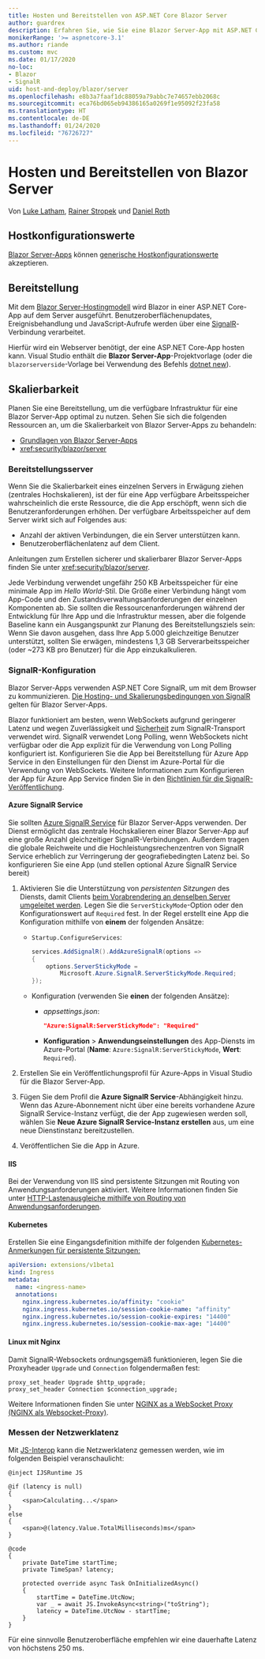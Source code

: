 ```yaml
---
title: Hosten und Bereitstellen von ASP.NET Core Blazor Server
author: guardrex
description: Erfahren Sie, wie Sie eine Blazor Server-App mit ASP.NET Core hosten und bereitstellen.
monikerRange: '>= aspnetcore-3.1'
ms.author: riande
ms.custom: mvc
ms.date: 01/17/2020
no-loc:
- Blazor
- SignalR
uid: host-and-deploy/blazor/server
ms.openlocfilehash: e8b3a7faaf1dc88059a79abbc7e74657ebb2068c
ms.sourcegitcommit: eca76bd065eb94386165a0269f1e95092f23fa58
ms.translationtype: HT
ms.contentlocale: de-DE
ms.lasthandoff: 01/24/2020
ms.locfileid: "76726727"
---
```

# <a name="host-and-deploy-opno-locblazor-server"></a>Hosten und Bereitstellen von Blazor Server

Von [Luke Latham](https://github.com/guardrex), [Rainer Stropek](https://www.timecockpit.com) und [Daniel Roth](https://github.com/danroth27)

## <a name="host-configuration-values"></a>Hostkonfigurationswerte

[Blazor Server-Apps](xref:blazor/hosting-models#blazor-server) können [generische Hostkonfigurationswerte](xref:fundamentals/host/generic-host#host-configuration) akzeptieren.

## <a name="deployment"></a>Bereitstellung

Mit dem [Blazor Server-Hostingmodell](xref:blazor/hosting-models#blazor-server) wird Blazor in einer ASP.NET Core-App auf dem Server ausgeführt. Benutzeroberflächenupdates, Ereignisbehandlung und JavaScript-Aufrufe werden über eine [SignalR](xref:signalr/introduction)-Verbindung verarbeitet.

Hierfür wird ein Webserver benötigt, der eine ASP.NET Core-App hosten kann. Visual Studio enthält die **Blazor Server-App**-Projektvorlage (oder die `blazorserverside`-Vorlage bei Verwendung des Befehls [dotnet new](/dotnet/core/tools/dotnet-new)).

## <a name="scalability"></a>Skalierbarkeit

Planen Sie eine Bereitstellung, um die verfügbare Infrastruktur für eine Blazor Server-App optimal zu nutzen. Sehen Sie sich die folgenden Ressourcen an, um die Skalierbarkeit von Blazor Server-Apps zu behandeln:

* [Grundlagen von Blazor Server-Apps](xref:blazor/hosting-models#blazor-server)
* <xref:security/blazor/server>

### <a name="deployment-server"></a>Bereitstellungsserver

Wenn Sie die Skalierbarkeit eines einzelnen Servers in Erwägung ziehen (zentrales Hochskalieren), ist der für eine App verfügbare Arbeitsspeicher wahrscheinlich die erste Ressource, die die App erschöpft, wenn sich die Benutzeranforderungen erhöhen. Der verfügbare Arbeitsspeicher auf dem Server wirkt sich auf Folgendes aus:

* Anzahl der aktiven Verbindungen, die ein Server unterstützen kann.
* Benutzeroberflächenlatenz auf dem Client.

Anleitungen zum Erstellen sicherer und skalierbarer Blazor Server-Apps finden Sie unter <xref:security/blazor/server>.

Jede Verbindung verwendet ungefähr 250 KB Arbeitsspeicher für eine minimale App im *Hello World*-Stil. Die Größe einer Verbindung hängt vom App-Code und den Zustandsverwaltungsanforderungen der einzelnen Komponenten ab. Sie sollten die Ressourcenanforderungen während der Entwicklung für Ihre App und die Infrastruktur messen, aber die folgende Baseline kann ein Ausgangspunkt zur Planung des Bereitstellungsziels sein: Wenn Sie davon ausgehen, dass Ihre App 5.000 gleichzeitige Benutzer unterstützt, sollten Sie erwägen, mindestens 1,3 GB Serverarbeitsspeicher (oder ~273 KB pro Benutzer) für die App einzukalkulieren.

### <a name="opno-locsignalr-configuration"></a>SignalR-Konfiguration

Blazor Server-Apps verwenden ASP.NET Core SignalR, um mit dem Browser zu kommunizieren. [Die Hosting- und Skalierungsbedingungen von SignalR](xref:signalr/publish-to-azure-web-app) gelten für Blazor Server-Apps.

Blazor funktioniert am besten, wenn WebSockets aufgrund geringerer Latenz und wegen Zuverlässigkeit und [Sicherheit](xref:signalr/security) zum SignalR-Transport verwendet wird. SignalR verwendet Long Polling, wenn WebSockets nicht verfügbar oder die App explizit für die Verwendung von Long Polling konfiguriert ist. Konfigurieren Sie die App bei Bereitstellung für Azure App Service in den Einstellungen für den Dienst im Azure-Portal für die Verwendung von WebSockets. Weitere Informationen zum Konfigurieren der App für Azure App Service finden Sie in den [Richtlinien für die SignalR-Veröffentlichung](xref:signalr/publish-to-azure-web-app).

#### <a name="azure-opno-locsignalr-service"></a>Azure SignalR Service

Sie sollten [Azure SignalR Service](/azure/azure-signalr) für Blazor Server-Apps verwenden. Der Dienst ermöglicht das zentrale Hochskalieren einer Blazor Server-App auf eine große Anzahl gleichzeitiger SignalR-Verbindungen. Außerdem tragen die globale Reichweite und die Hochleistungsrechenzentren von SignalR Service erheblich zur Verringerung der geografiebedingten Latenz bei. So konfigurieren Sie eine App (und stellen optional Azure SignalR Service bereit)

1. Aktivieren Sie die Unterstützung von *persistenten Sitzungen* des Diensts, damit Clients [beim Vorabrendering an denselben Server umgeleitet werden](xref:blazor/hosting-models#reconnection-to-the-same-server). Legen Sie die `ServerStickyMode`-Option oder den Konfigurationswert auf `Required` fest. In der Regel erstellt eine App die Konfiguration mithilfe von **einem** der folgenden Ansätze:

   * `Startup.ConfigureServices`:
  
     ```csharp
     services.AddSignalR().AddAzureSignalR(options =>
     {
         options.ServerStickyMode = 
             Microsoft.Azure.SignalR.ServerStickyMode.Required;
     });
     ```

   * Konfiguration (verwenden Sie **einen** der folgenden Ansätze):
  
     * *appsettings.json*:

       ```json
       "Azure:SignalR:ServerStickyMode": "Required"
       ```

     * **Konfiguration** > **Anwendungseinstellungen** des App-Diensts im Azure-Portal (**Name**: `Azure:SignalR:ServerStickyMode`, **Wert**: `Required`).

1. Erstellen Sie ein Veröffentlichungsprofil für Azure-Apps in Visual Studio für die Blazor Server-App.
1. Fügen Sie dem Profil die **Azure SignalR Service**-Abhängigkeit hinzu. Wenn das Azure-Abonnement nicht über eine bereits vorhandene Azure SignalR Service-Instanz verfügt, die der App zugewiesen werden soll, wählen Sie **Neue Azure SignalR Service-Instanz erstellen** aus, um eine neue Dienstinstanz bereitzustellen.
1. Veröffentlichen Sie die App in Azure.

#### <a name="iis"></a>IIS

Bei der Verwendung von IIS sind persistente Sitzungen mit Routing von Anwendungsanforderungen aktiviert. Weitere Informationen finden Sie unter [HTTP-Lastenausgleiche mithilfe von Routing von Anwendungsanforderungen](/iis/extensions/configuring-application-request-routing-arr/http-load-balancing-using-application-request-routing).

#### <a name="kubernetes"></a>Kubernetes

Erstellen Sie eine Eingangsdefinition mithilfe der folgenden [Kubernetes-Anmerkungen für persistente Sitzungen:](https://kubernetes.github.io/ingress-nginx/examples/affinity/cookie/)

```yaml
apiVersion: extensions/v1beta1
kind: Ingress
metadata:
  name: <ingress-name>
  annotations:
    nginx.ingress.kubernetes.io/affinity: "cookie"
    nginx.ingress.kubernetes.io/session-cookie-name: "affinity"
    nginx.ingress.kubernetes.io/session-cookie-expires: "14400"
    nginx.ingress.kubernetes.io/session-cookie-max-age: "14400"
```

#### <a name="linux-with-nginx"></a>Linux mit Nginx

Damit SignalR-Websockets ordnungsgemäß funktionieren, legen Sie die Proxyheader `Upgrade` und `Connection` folgendermaßen fest:

```
proxy_set_header Upgrade $http_upgrade;
proxy_set_header Connection $connection_upgrade;
```

Weitere Informationen finden Sie unter [NGINX as a WebSocket Proxy (NGINX als Websocket-Proxy)](https://www.nginx.com/blog/websocket-nginx/).

### <a name="measure-network-latency"></a>Messen der Netzwerklatenz

Mit [JS-Interop](xref:blazor/javascript-interop) kann die Netzwerklatenz gemessen werden, wie im folgenden Beispiel veranschaulicht:

```razor
@inject IJSRuntime JS

@if (latency is null)
{
    <span>Calculating...</span>
}
else
{
    <span>@(latency.Value.TotalMilliseconds)ms</span>
}

@code
{
    private DateTime startTime;
    private TimeSpan? latency;

    protected override async Task OnInitializedAsync()
    {
        startTime = DateTime.UtcNow;
        var _ = await JS.InvokeAsync<string>("toString");
        latency = DateTime.UtcNow - startTime;
    }
}
```

Für eine sinnvolle Benutzeroberfläche empfehlen wir eine dauerhafte Latenz von höchstens 250 ms.
